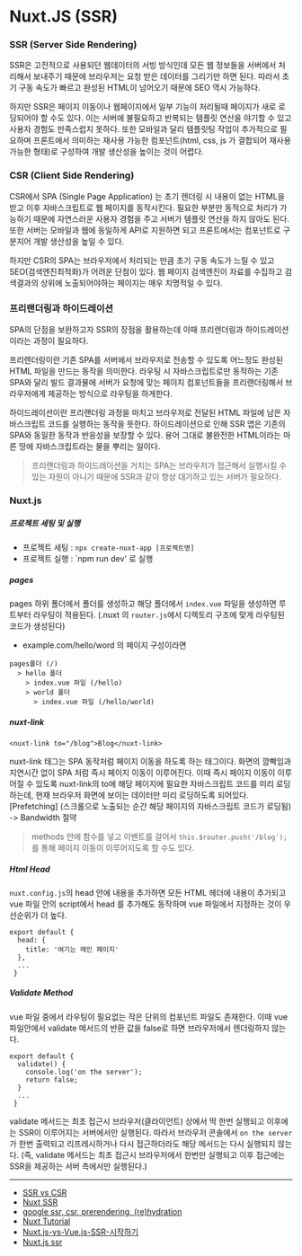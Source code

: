 # Nuxt.JS (SSR)


###  SSR (Server Side Rendering)

SSR은 고전적으로 사용되던 웹데이터의 서빙 방식인데 모든 웹 정보들을 서버에서 처리해서 보내주기 때문에 브라우저는 요청 받은 데이터를 그리기만 하면 된다. 
따라서 초기 구동 속도가 빠르고 완성된 HTML이 넘어오기 때문에 SEO 역시 가능하다.

하지만 SSR은 페이지 이동이나 웹페이지에서 일부 기능이 처리될때 페이지가 새로 로딩되어야 할 수도 있다. 
이는 서버에 불필요하고 반복되는 템플릿 연산을 야기할 수 있고 사용자 경험도 만족스럽지 못하다. 
또한 모바일과 달리 템플릿팅 작업이 추가적으로 필요하며 프론트에서 의미하는 재사용 가능한 컴포넌트(html, css, js 가 결합되어 재사용 가능한 형태)로 구성하여 개발 생산성을 높이는 것이 어렵다. 



### CSR (Client Side Rendering)

CSR에서 SPA (Single Page Application) 는 초기 렌더링 시 내용이 없는 HTML을 받고 이후 자바스크립트로 웹 페이지를 동작시킨다. 
필요한 부분만 동적으로 처리가 가능하기 때문에 자연스러운 사용자 경험을 주고 서버가 템플릿 연산을 하지 않아도 된다. 
또한 서버는 모바일과 웹에 동일하게 API로 지원하면 되고 프론트에서는 컴포넌트로 구분지어 개발 생산성을 높일 수 있다.

하지만 CSR의 SPA는 브라우저에서 처리되는 만큼 초기 구동 속도가 느릴 수 있고 SEO(검색엔진최적화)가 어려운 단점이 있다. 
웹 페이지 검색엔진이 자료를 수집하고 검색결과의 상위에 노출되어야하는 페이지는 매우 치명적일 수 있다.



### 프리랜더링과 하이드레이션


SPA의 단점을 보완하고자 SSR의 장점을 활용하는데 이때 프리렌더링과 하이드레이션이라는 과정이 필요하다.



프리렌더링이란 기존 SPA를 서버에서 브라우저로 전송할 수 있도록 어느정도 완성된 HTML 파일을 만드는 동작을 의미한다.
라우팅 시 자바스크립트로만 동작하는 기존 SPA와 달리 빌드 결과물에 서버가 요청에 맞는 페이지 컴포넌트들을 프리랜더링해서 브라우저에게 제공하는 방식으로 라우팅을 하게한다.



하이드레이션이란 프리랜더링 과정을 마치고 브라우저로 전달된 HTML 파일에 남은 자바스크립트 코드를 실행하는 동작을 뜻한다. 
하이드레이션으로 인해 SSR 앱은 기존의 SPA와 동일한 동작과 반응성을 보장할 수 있다. 용어 그대로 불완전한 HTML이라는 마른 땅에 자바스크립트라는 물을 뿌리는 일이다.


> 프리랜더링과 하이드레이션을 거치는 SPA는 브라우저가 접근해서 실행시킬 수 있는 자원이 아니기 때문에 SSR과 같이 항상 대기하고 있는 서버가 필요하다.



### Nuxt.js


##### 프로젝트 세팅 및 실행


- 프로젝트 세팅 : `npx create-nuxt-app [프로젝트명]`
- 프로젝트 실행 : `npm run dev' 로 실행



##### pages

pages 하위 폴더에서 폴더를 생성하고 해당 폴더에서 `index.vue` 파일을 생성하면 루트부터 라우팅이 적용된다. (.nuxt 의 `router.js`에서 디렉토리 구조에 맞게 라우팅된 코드가 생성된다)


- example.com/hello/word 의 페이지 구성이라면
```
pages폴더 (/) 
  > hello 폴더 
    > index.vue 파일 (/hello)
    > world 폴더 
      > index.vue 파일 (/hello/world)
```


##### nuxt-link


`<nuxt-link to="/blog">Blog</nuxt-link>`


nuxt-link 태그는 SPA 동작처럼 페이지 이동을 하도록 하는 태그이다. 화면의 깜빡임과 지연시간 없이 SPA 처럼 즉시 페이지 이동이 이루어진다. 
이때 즉시 페이지 이동이 이루어질 수 있도록 nuxt-link의 to에 해당 페이지에 필요한 자바스크립트 코드를 미리 로딩하는데, 현재 브라우저 화면에 보이는 데이터만 미리 로딩하도록 되어있다. [Prefetching]
(스크롤으로 노출되는 순간 해당 페이지의 자바스크립트 코드가 로딩됨) -> Bandwidth 절약

> methods 안에 함수를 넣고 이벤트를 걸어서 `this.$router.push('/blog');`를 통해 페이지 이동이 이루어지도록 할 수도 있다.



##### Html Head

`nuxt.config.js`의 head 안에 내용을 추가하면 모든 HTML 헤더에 내용이 추가되고
vue 파일 안의 script에서 head 를 추가해도 동작하며 vue 파일에서 지정하는 것이 우선순위가 더 높다.

```vue
export default {
  head: {
    title: '여기는 메인 페이지'
  },
  ...
 }
```


##### Validate Method

vue 파일 중에서 라우팅이 필요없는 작은 단위의 컴포넌트 파일도 존재한다. 
이때 vue 파일안에서 validate 메서드의 반환 값을 false로 하면 브라우저에서 렌더링하지 않는다.

```vue
export default {
  validate() {
    console.log('on the server');
    return false;
  }
  ...
 }
```

validate 메서드는 최초 접근시 브라우저(클라이언트) 상에서 딱 한번 실행되고 이후에는 SSR이 이루어지는 서버에서만 실행된다.
따라서 브라우저 콘솔에서 `on the server` 가 한번 출력되고 리프레시하거나 다시 접근하더라도 해당 메서드는 다시 실행되지 않는다.
(즉, validate 메서드는 최초 접근시 브라우저에서 한번만 실행되고 이후 접근에는 SSR을 제공하는 서버 측에서만 실행된다.)









---
- [SSR vs CSR](https://medium.com/aha-official/%EC%95%84%ED%95%98-%ED%94%84%EB%A1%A0%ED%8A%B8-%EA%B0%9C%EB%B0%9C%EA%B8%B0-1-spa%EC%99%80-ssr%EC%9D%98-%EC%9E%A5%EB%8B%A8%EC%A0%90-%EA%B7%B8%EB%A6%AC%EA%B3%A0-nuxt-js-cafdc3ac2053)
- [Nuxt SSR](https://maxkim-j.github.io/posts/nuxt-ssr)
- [google ssr, csr, prerendering, (re)hydration](https://developers.google.com/web/updates/2019/02/rendering-on-the-web?hl=en)
- [Nuxt Tutorial](https://www.youtube.com/watch?v=UDUP5NfX7FU)
- [Nuxt.js-vs-Vue.js-SSR-시작하기](https://velog.io/@bluestragglr/Nuxt.js-vs-Vue.js-SSR-%EC%8B%9C%EC%9E%91%ED%95%98%EA%B8%B0)
- [Nuxt.js ssr](https://www.youtube.com/watch?v=8o-TVh6AiZY)
